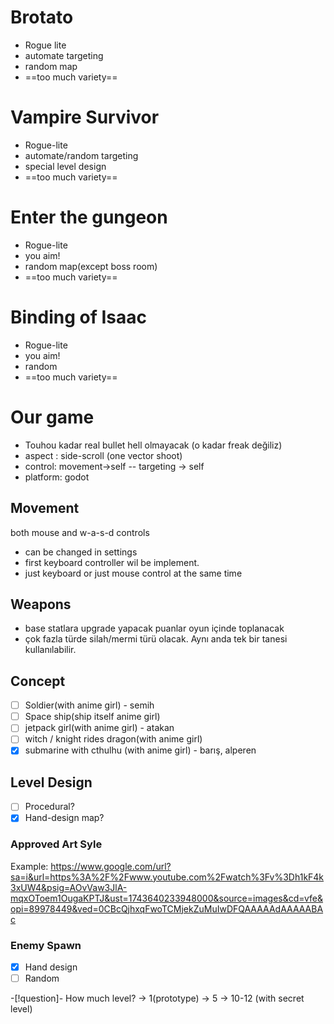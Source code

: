 
# Brotato

- Rogue lite
- automate targeting
- random map
- ==too  much variety==

# Vampire Survivor
- Rogue-lite
- automate/random targeting
- special level design
- ==too much variety==
# Enter the gungeon
- Rogue-lite
- you aim!
- random map(except boss room)
- ==too much variety==


# Binding of Isaac
- Rogue-lite
- you aim!
- random
- ==too much variety==

# Our game

- Touhou kadar real bullet hell olmayacak (o kadar freak değiliz)
- aspect : side-scroll (one vector shoot)
-  control: movement->self --  targeting -> self
- platform: godot

## Movement

both mouse and w-a-s-d controls
- can be changed in settings
- first keyboard controller wil be implement. 
- just keyboard or  just mouse control at the same time

## Weapons

- base statlara upgrade yapacak puanlar oyun içinde toplanacak
- çok fazla türde silah/mermi türü olacak. Aynı anda tek bir tanesi kullanılabilir.

## Concept

- [ ] Soldier(with anime girl) - semih
- [ ] Space ship(ship itself anime girl)
- [ ] jetpack girl(with anime girl) - atakan
- [ ] witch / knight rides dragon(with anime girl)
- [x] submarine with cthulhu (with anime girl) - barış, alperen

## Level Design

- [ ] Procedural?
- [x] Hand-design map?

### Approved Art Syle
Example:
https://www.google.com/url?sa=i&url=https%3A%2F%2Fwww.youtube.com%2Fwatch%3Fv%3Dh1kF4k3xUW4&psig=AOvVaw3JlA-mqxOToem1OugaKPTJ&ust=1743640233948000&source=images&cd=vfe&opi=89978449&ved=0CBcQjhxqFwoTCMjekZuMuIwDFQAAAAAdAAAAABAc


### Enemy Spawn
- [x] Hand design
- [ ] Random

-[!question]- How much level?
-> 1(prototype)
-> 5 
-> 10-12 (with secret level)

